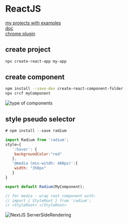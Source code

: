 # ReactJS

[my projects with examples](https://github.com/cherkavi/javascripting/tree/master/react)  
[doc](https://create-react-app.dev/)  
[chrome plugin](https://chrome.google.com/webstore/detail/react-developer-tools/fmkadmapgofadopljbjfkapdkoienihi)  

## create project
```sh
npx create-react-app my-app
```

## create component
```sh
npm install --save-dev create-react-component-folder
npx crcf myComponent
```

![type of components](https://i.postimg.cc/RhWJ08B2/ksnip-20210211-230707.png)

## style pseudo selector
```js
# npm install --save radium

import Radium from 'radium';
style={
   ':hover': {
   	backgroundColor:"red"
   },
   '@media (min-witdh: 480px)':{
   	width: "350px"
   }
}

export default Radium(MyComponent);

// for media - wrap root component with:
// import { StyleRoot } from 'radium';
// <StyleRoot> </StyleRoot>
```

![NextJS ServerSideRendering](https://i.postimg.cc/L6nxk6BP/nextjs-ssr.png)

